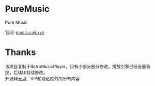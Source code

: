 # PureMusic

Pure Music 

官网: [music.caij.xyz](https://music.caij.xyz)

# Thanks   
该项目复制于RetroMusicPlayer，只有小部分部分修改。播放引擎已经全量替换，后续UI持续修改。  
开源非云盘、VIP和隐私库外的所有内容
